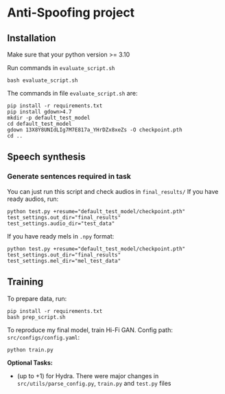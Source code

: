 # Anti-Spoofing project


## Installation

Make sure that your python version >= 3.10

Run commands in `evaluate_script.sh`
```shell 
bash evaluate_script.sh
```
The commands in file `evaluate_script.sh` are: 
```shell
pip install -r requirements.txt
pip install gdown>4.7
mkdir -p default_test_model
cd default_test_model
gdown 13X8Y8UNIdLIg7M7E817a_YHrDZx8xeZs -O checkpoint.pth
cd ..
```

## Speech synthesis

### Generate sentences required in task
You can just run this script and check audios in `final_results/`
If you have ready audios, run: 
```shell
python test.py +resume="default_test_model/checkpoint.pth" test_settings.out_dir="final_results" test_settings.audio_dir="test_data"
```

If you have ready mels in `.npy` format: 
```shell 
python test.py +resume="default_test_model/checkpoint.pth" test_settings.out_dir="final_results" test_settings.mel_dir="mel_test_data"
```

## Training
To prepare data, run: 
```shell
pip install -r requirements.txt
bash prep_script.sh
```

To reproduce my final model, train Hi-Fi GAN. Config path: `src/configs/config.yaml`: 
```shell
python train.py
```

**Optional Tasks:**

- (up to +1) for Hydra. There were major changes in `src/utils/parse_config.py`, `train.py` and `test.py` files
